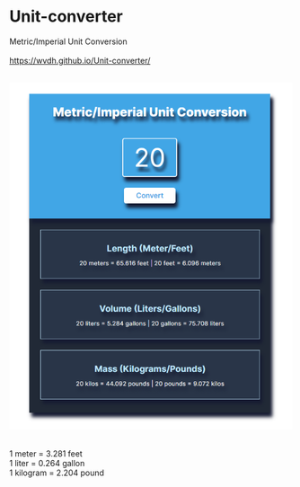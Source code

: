 # Unit-converter
Metric/Imperial Unit Conversion <br>
<br>
https://wvdh.github.io/Unit-converter/
<br>
<br>

![alt text](image.png)


<br>
1 meter = 3.281 feet<br>
1 liter = 0.264 gallon<br>
1 kilogram = 2.204 pound<br>
